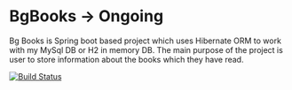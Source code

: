 # BgBooks -> Ongoing
Bg Books is Spring boot based project which uses Hibernate ORM to work with my MySql DB or H2 in memory DB. The main purpose of the project is user to store information about the books which they have read.

[![Build Status](https://travis-ci.org/Tsvetoslav88/bgbooks.svg?branch=master)](https://travis-ci.org/Tsvetoslav88/bgbooks)

